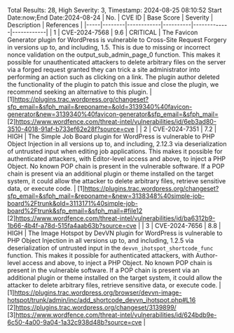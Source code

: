 Total Results: 28, High Severity: 3, Timestamp: 2024-08-25 08:10:52
Start Date:now;End Date:2024-08-24
| No. | CVE ID | Base Score | Severity | Description | References |
|-----|--------|------------|----------|-------------|------------|
| 1 | CVE-2024-7568 | 9.6  | CRITICAL | The Favicon Generator plugin for WordPress is vulnerable to Cross-Site Request Forgery in versions up to, and including, 1.5. This is due to missing or incorrect nonce validation on the output_sub_admin_page_0 function. This makes it possible for unauthenticated attackers to delete arbitrary files on the server via a forged request granted they can trick a site administrator into performing an action such as clicking on a link. The plugin author deleted the functionality of the plugin to patch this issue and close the plugin, we recommend seeking an alternative to this plugin. | [1]https://plugins.trac.wordpress.org/changeset?sfp_email=&sfph_mail=&reponame=&old=3139340%40favicon-generator&new=3139340%40favicon-generator&sfp_email=&sfph_mail=<br>[2]https://www.wordfence.com/threat-intel/vulnerabilities/id/6eb3ad80-3510-4018-91af-b733ef62e28f?source=cve |
| 2 | CVE-2024-7351 | 7.2  | HIGH | The Simple Job Board plugin for WordPress is vulnerable to PHP Object Injection in all versions up to, and including, 2.12.3 via deserialization of untrusted input when editing job applications. This makes it possible for authenticated attackers, with Editor-level access and above, to inject a PHP Object. No known POP chain is present in the vulnerable software. If a POP chain is present via an additional plugin or theme installed on the target system, it could allow the attacker to delete arbitrary files, retrieve sensitive data, or execute code. | [1]https://plugins.trac.wordpress.org/changeset?sfp_email=&sfph_mail=&reponame=&new=3138348%40simple-job-board%2Ftrunk&old=3113171%40simple-job-board%2Ftrunk&sfp_email=&sfph_mail=#file12<br>[2]https://www.wordfence.com/threat-intel/vulnerabilities/id/ba6312b9-1b66-4b4f-a78d-515fa4aab63b?source=cve |
| 3 | CVE-2024-7656 | 8.8  | HIGH | The Image Hotspot by DevVN plugin for WordPress is vulnerable to PHP Object Injection in all versions up to, and including, 1.2.5 via deserialization of untrusted input in the `devvn_ihotspot_shortcode_func` function. This makes it possible for authenticated attackers, with Author-level access and above, to inject a PHP Object. No known POP chain is present in the vulnerable software. If a POP chain is present via an additional plugin or theme installed on the target system, it could allow the attacker to delete arbitrary files, retrieve sensitive data, or execute code. | [1]https://plugins.trac.wordpress.org/browser/devvn-image-hotspot/trunk/admin/inc/add_shortcode_devvn_ihotspot.php#L16<br>[2]https://plugins.trac.wordpress.org/changeset/3139899/<br>[3]https://www.wordfence.com/threat-intel/vulnerabilities/id/624bdb9e-6c50-4a00-9a04-1a32c938d48b?source=cve |
